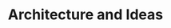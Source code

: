 ---
title: Architecture and Ideas
number: ARCH 010
academic-home: Arts & Arch
pre-req:
course-type: [Supporting, General Education]
description: General introduction to world architecture, emphasizing the relationship between concepts, philosophies, values and ideologies in shaping the built environment.
bulletin-link: http://bulletins.psu.edu/undergrad/courses/A/ARCH/100
pathway-list: [Generalist, Video Production, Digital Design]
---